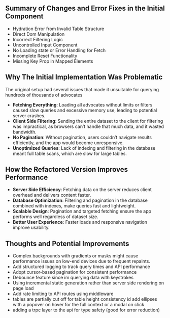 ## Summary of Changes and Error Fixes in the Initial Component

-   Hydration Error from Invalid Table Structure
-   Direct Dom Manipulation
-   Incorrect Filtering Logic
-   Uncontrolled Input Component
-   No Loading state or Error Handling for Fetch
-   Incomplete Reset Functionality
-   Missing Key Prop in Mapped Elements

## Why The Initial Implementation Was Problematic

The original setup had several issues that made it unsuitable for querying hundreds of thousands of advocates

-   **Fetching Everything**: Loading all advocates without limits or filters caused slow queries and excessive memory use, leading to potential server crashes.
-   **Client Side Filtering**: Sending the entire dataset to the client for filtering was impractical, as browsers can’t handle that much data, and it wasted bandwidth.
-   **No Pagination**: Without pagination, users couldn’t navigate results efficiently, and the app would become unresponsive.
-   **Unoptimized Queries**: Lack of indexing and filtering in the database meant full table scans, which are slow for large tables.

## How the Refactored Version Improves Performance

-   **Server Side Efficiency**: Fetching data on the server reduces client overhead and delivers content faster.
-   **Database Optimization**: Filtering and pagination in the database combined with indexes, make queries fast and lightweight.
-   **Scalable Design**: Pagination and targeted fetching ensure the app performs well regardless of dataset size.
-   **Better User Experience**: Faster loads and responsive navigation improve usability.

## Thoughts and Potential Improvements

-   Complex backgrounds with gradients or masks might cause performance issues on low-end devices due to frequent repaints.
-   Add structured logging to track query times and API performance
-   Adopt cursor-based pagination for consistent performance
-   Debounce feature since im querying data with keystrokes
-   Using incremental static generation rather than server side rendering on page load
-   Add rate limiting to API routes using middleware
-   tables are partially cut off for table height consistency id add ellipses with a popover on hover for the full context or a modal on click
-   adding a trpc layer to the api for type safety (good for error reduction)
